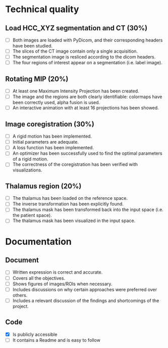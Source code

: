 # Technical quality

## Load HCC_XYZ segmentation and CT (30%)
- [ ] Both images are loaded with PyDicom, and their corresponding headers have been studied.
- [ ] The slices of the CT image contain only a single acquisition.
- [ ] The segmentation image is resliced according to the dicom headers.
- [ ] The four regions of interest appear on a segmentation (i.e. label image).

## Rotating MIP (20%)
- [ ] At least one Maximum Intensity Projection has been created.
- [ ] The image and the regions are both clearly identifiable: colormaps have been correctly used, alpha fusion is used.
- [ ] An interactive animation with at least 16 projections has been showed.

## Image coregistration (30%)
- [ ] A rigid motion has been implemented.
- [ ] Initial parameters are adequate.
- [ ] A loss function has been implemented.
- [ ] An optimizer has been successfully used to find the optimal parameters of a rigid motion.
- [ ] The correctness of the coregistration has been verified with visualizations.

## Thalamus region (20%)
- [ ] The thalamus has been loaded on the reference space.
- [ ] The inverse transformation has been explicitly found.
- [ ] The thalamus mask has been transformed back into the input space (i.e. the patient space).
- [ ] The thalamus mask has been visualized in the input space.

# Documentation

## Document
- [ ] Written expression is correct and accurate.
- [ ] Covers all the objectives.
- [ ] Shows figures of images/ROIs when necessary.
- [ ] Includes discussions on why certain approaches were preferred over others.
- [ ] Includes a relevant discussion of the findings and shortcomings of the project.

## Code
- [x] Is publicly accessible
- [ ] It contains a Readme and is easy to follow